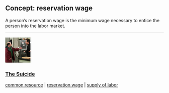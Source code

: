## Concept: reservation wage

A person’s reservation wage is the minimum wage necessary to entice the person into the labor market.

<hr>
<div class="clip-listing">
<img src="media/icons/suicide.jpg" alt="The Suicide icon">

### [The Suicide](/clip/24/)

[common resource](/concept/common-resource/) | [reservation wage](/concept/reservation-wage/) | [supply of labor](/concept/supply-of-labor/)
</div>


